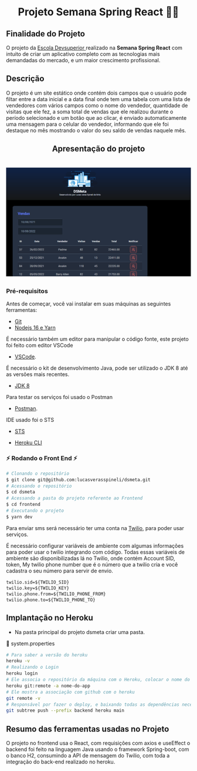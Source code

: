 <h1 align="center">Projeto Semana Spring React  🚀🚀</h1>

## Finalidade do Projeto 

O projeto da <a href ="https://devsuperior.com.br/evento-sds"> 
Escola Devsuperior </a> realizado na **Semana Spring React** com intuito de criar um aplicativo completo com as tecnologias mais demandadas do mercado, e um maior crescimento profissional.

## Descrição  
<p>
O projeto é um site estático onde contém dois campos que o usuário pode filtar entre a data inicial e a data final onde tem uma tabela com uma lista de vendedores com vários campos
como o nome do vendedor, quantidade de visitas que ele fez, a soma total de vendas que ele realizou durante o período selecionado e um botão que ao clicar, é enviado 
automaticamente uma mensagem para o celular do vendedor, informando que ele foi destaque no mês mostrando o valor do seu saldo de vendas naquele mês.
<p>

<h2><p align="center">Apresentação do projeto</p></h2>
</p>
<h1 align="center">
    <img alt="Readme" title="Readme" src="./projeto.gif">
</h1>

### Pré-requisitos
Antes de começar, você vai instalar em suas máquinas as seguintes ferramentas:
- [Git](https://git-scm.com) 
- [Nodejs 16 e Yarn](https://nodejs.org/en/)
 
É necessário também um editor para manipular o código fonte, este projeto foi feito com editor VSCode
- [VSCode](https://code.visualstudio.com/).

É necessário o kit de desenvolvimento Java, pode ser utilizado o JDK 8 até as versões mais recentes.
- [JDK 8](https://www.oracle.com/br/java/technologies/javase/javase8u211-later-archive-downloads.html)

Para testar os serviços foi usado o Postman
- [Postman](https://www.postman.com/).

IDE usado foi o STS
- [STS](https://spring.io/tools)

- [Heroku CLI](https://devcenter.heroku.com/articles/heroku-cli)

 ### ⚡ Rodando o Front End ⚡

```bash
# Clonando o repositório
$ git clone git@github.com:lucasverasspineli/dsmeta.git
# Acessando o repositório
$ cd dsmeta
# Acessando a pasta do projeto referente ao Frontend 
$ cd frontend
# Executando o projeto
$ yarn dev
```
Para enviar sms será necessário ter uma conta na [Twilio](https://www.twilio.com/pt-br/), para poder usar serviços. 

É necessário configurar variáveis de ambiente com algumas informações para poder usar o twilio integrando com código.
Todas essas variáveis de ambiente são disponibilizadas lá no Twilio, onde contém Account SID, token, My twilio phone number que é o número que a twilio cria e você cadastra o seu número para servir de envio.

```
twilio.sid=${TWILIO_SID}
twilio.key=${TWILIO_KEY}
twilio.phone.from=${TWILIO_PHONE_FROM}
twilio.phone.to=${TWILIO_PHONE_TO}
```

## Implantação no Heroku

- Na pasta principal do projeto dsmeta criar uma pasta.

📁 system.properties

```bash
# Para saber a versão do heroku
heroku -v
# Realizando o Login
heroku login
# Ele associa o repositório da máquina com o Heroku, colocar o nome do seu app
heroku git:remote -a nome-do-app
# Ele mostra a associação com github com o heroku
git remote -v
# Responsável por fazer o deploy, e baixando todas as dependências necessárias
git subtree push --prefix backend heroku main
```

## Resumo das ferramentas usadas no Projeto

O projeto no frontend usa o React, com requisições com axios e useEffect o backend foi feito na linguagem Java usando o framework Spring-boot, com o banco H2, consumindo a API de mensagem do Twilio, com toda a integração do back-end realizado no heroku.
